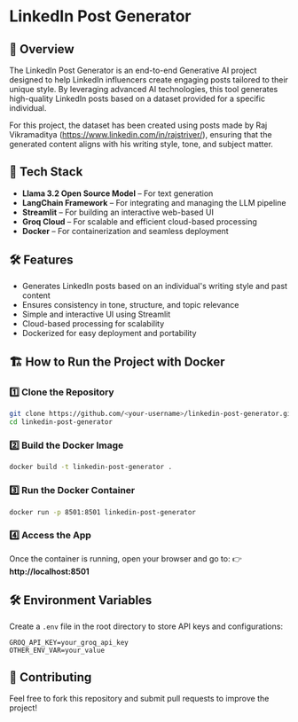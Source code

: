 # LinkedIn Post Generator

## 📌 Overview
The LinkedIn Post Generator is an end-to-end Generative AI project designed to help LinkedIn influencers create engaging posts tailored to their unique style. By leveraging advanced AI technologies, this tool generates high-quality LinkedIn posts based on a dataset provided for a specific individual.

For this project, the dataset has been created using posts made by Raj Vikramaditya (https://www.linkedin.com/in/rajstriver/), ensuring that the generated content aligns with his writing style, tone, and subject matter.

## 🚀 Tech Stack
- **Llama 3.2 Open Source Model** – For text generation
- **LangChain Framework** – For integrating and managing the LLM pipeline
- **Streamlit** – For building an interactive web-based UI
- **Groq Cloud** – For scalable and efficient cloud-based processing
- **Docker** – For containerization and seamless deployment

## 🛠 Features
- Generates LinkedIn posts based on an individual's writing style and past content
- Ensures consistency in tone, structure, and topic relevance
- Simple and interactive UI using Streamlit
- Cloud-based processing for scalability
- Dockerized for easy deployment and portability

## 🏗 How to Run the Project with Docker

### 1️⃣ Clone the Repository
```sh
git clone https://github.com/<your-username>/linkedin-post-generator.git
cd linkedin-post-generator
```

### 2️⃣ Build the Docker Image
```sh
docker build -t linkedin-post-generator .
```

### 3️⃣ Run the Docker Container
```sh
docker run -p 8501:8501 linkedin-post-generator
```

### 4️⃣ Access the App
Once the container is running, open your browser and go to:
👉 **http://localhost:8501**

## 🛠 Environment Variables
Create a `.env` file in the root directory to store API keys and configurations:
```
GROQ_API_KEY=your_groq_api_key
OTHER_ENV_VAR=your_value
```

## 🤝 Contributing
Feel free to fork this repository and submit pull requests to improve the project!
